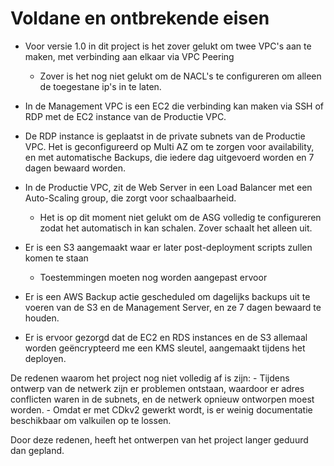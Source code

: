# Voldane en ontbrekende eisen


- Voor versie 1.0 in dit project is het zover gelukt om twee VPC's aan te maken, met verbinding aan elkaar via VPC Peering
	- Zover is het nog niet gelukt om de NACL's te configureren om alleen de toegestane ip's in te laten.


- In de Management VPC is een EC2 die verbinding kan maken via SSH of RDP met de EC2 instance van de Productie VPC.

- De RDP instance is geplaatst in de private subnets van de Productie VPC. Het is geconfigureerd op Multi AZ om te zorgen voor availability, en met automatische Backups, die iedere dag uitgevoerd worden en 7 dagen bewaard worden.

- In de Productie VPC, zit de Web Server in een Load Balancer met een Auto-Scaling group, die zorgt voor schaalbaarheid. 
	- Het is op dit moment niet gelukt om de ASG volledig te configureren zodat het automatisch in kan schalen. Zover schaalt het alleen uit.

- Er is een S3 aangemaakt waar er later post-deployment scripts zullen komen te staan
	- Toestemmingen moeten nog worden aangepast ervoor

- Er is een AWS Backup actie gescheduled om dagelijks backups uit te voeren van de S3 en de Management Server, en ze 7 dagen bewaard te houden.

- Er is ervoor gezorgd dat de EC2 en RDS instances en de S3 allemaal worden geëncrypteerd me een KMS sleutel, aangemaakt tijdens het deployen.





De redenen waarom het project nog niet volledig af is zijn:
	- Tijdens ontwerp van de netwerk zijn er problemen ontstaan, waardoor er adres conflicten waren in de subnets, en de netwerk opnieuw ontworpen moest worden.
	- Omdat er met CDkv2 gewerkt wordt, is er weinig documentatie beschikbaar om valkuilen op te lossen.

Door deze redenen, heeft het ontwerpen van het project langer geduurd dan gepland.
